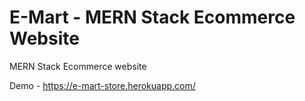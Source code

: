 # E-Mart - MERN Stack Ecommerce Website

MERN Stack Ecommerce website

Demo - https://e-mart-store.herokuapp.com/